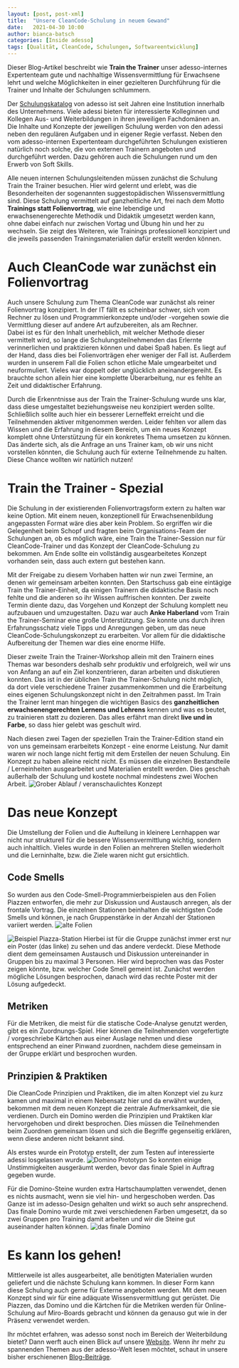 ```yaml
---
layout: [post, post-xml]              
title:  "Unsere CleanCode-Schulung in neuem Gewand"        
date:   2021-04-30 10:00                    
author: bianca-batsch                   
categories: [Inside adesso]             
tags: [Qualität, CleanCode, Schulungen, Softwareentwicklung]
---
```


Dieser Blog-Artikel beschreibt wie **Train the Trainer** unser adesso-internes Expertenteam gute und nachhaltige Wissensvermittlung für Erwachsene lehrt und welche Möglichkeiten in einer gezielteren Durchführung für die Trainer und Inhalte der Schulungen schlummern.

Der [Schulungskatalog](https://www.adesso.de/adesso/adesso-de/jobs-karriere/entwickeln/weiterbilden/schulungskatalog.pdf) von adesso ist seit Jahren eine Institution innerhalb des Unternehmens. 
Viele adessi bieten für interessierte Kolleginnen und Kollegen Aus- und Weiterbildungen in ihren jeweiligen Fachdomänen an. 
Die Inhalte und Konzepte der jeweiligen Schulung werden von den adessi neben den regulären Aufgaben und in eigener Regie verfasst. 
Neben den vom adesso-internen Expertenteam durchgeführten Schulungen existieren natürlich noch solche, die von externen Trainern angeboten und durchgeführt werden. 
Dazu gehören auch die Schulungen rund um den Erwerb von Soft Skills.

Alle neuen internen Schulungsleitenden müssen zunächst die Schulung Train the Trainer besuchen.
Hier wird gelernt und erlebt, was die Besonderheiten der sogenannten suggestopädischen Wissensvermittlung sind. 
Diese Schulung vermittelt auf ganzheitliche Art, frei nach dem Motto **Trainings statt Folienvortrag**, wie eine lebendige und erwachsenengerechte Methodik und Didaktik umgesetzt werden kann, ohne dabei einfach nur zwischen Vortag und Übung hin und her zu wechseln.
Sie zeigt des Weiteren, wie Trainings professionell konzipiert und die jeweils passenden Trainingsmaterialien dafür erstellt werden können.

# Auch CleanCode war zunächst ein Folienvortrag 
Auch unsere Schulung zum Thema CleanCode war zunächst als reiner Folienvortrag konzipiert. 
In der IT fällt es scheinbar schwer, sich vom Rechner zu lösen und Programmierkonzepte und/oder -vorgehen sowie die Vermittlung dieser auf andere Art aufzubereiten, als am Rechner.  
Dabei ist es für den Inhalt unerheblich, mit welcher Methode dieser vermittelt wird, so lange die Schulungsteilnehmenden das Erlernte verinnerlichen und praktizieren können und dabei Spaß haben. 
Es liegt auf der Hand, dass dies bei Folienvorträgen eher weniger der Fall ist. 
Außerdem wurden in unserem Fall die Folien schon etliche Male umgearbeitet und neuformuliert. 
Vieles war doppelt oder unglücklich aneinandergereiht. 
Es brauchte schon allein hier eine komplette Überarbeitung, nur es fehlte an Zeit und didaktischer Erfahrung.

Durch die Erkenntnisse aus der Train the Trainer-Schulung wurde uns klar, dass diese umgestaltet beziehungsweise neu konzipiert werden sollte. 
Schließlich sollte auch hier ein besserer Lerneffekt erreicht und die Teilnehmenden aktiver mitgenommen werden. 
Leider fehlten vor allem das Wissen und die Erfahrung in diesem Bereich, um ein neues Konzept komplett ohne Unterstützung für ein konkretes Thema umsetzen zu können. 
Das änderte sich, als die Anfrage an uns Trainer kam, ob wir uns nicht vorstellen könnten, die Schulung auch für externe Teilnehmende zu halten. 
Diese Chance wollten wir natürlich nutzen!

# Train the Trainer - Spezial
Die Schulung in der existierenden Folienvortragsform extern zu halten war keine Option. 
Mit einem neuen, konzeptionell für Erwachsenenbildung angepassten Format wäre dies aber kein Problem. 
So ergriffen wir die Gelegenheit beim Schopf und fragten beim Organisations-Team der Schulungen an, ob es möglich wäre, eine Train the Trainer-Session nur für CleanCode-Trainer und das Konzept der CleanCode-Schulung zu bekommen. 
Am Ende sollte ein vollständig ausgearbeitetes Konzept vorhanden sein, dass auch extern gut bestehen kann.

Mit der Freigabe zu diesem Vorhaben hatten wir nun zwei Termine, an denen wir gemeinsam arbeiten konnten. 
Den Startschuss gab eine eintägige Train the Trainer-Einheit, da einigen Trainern die didaktische Basis noch fehlte und die anderen so ihr Wissen auffrischen konnten.
Der zweite Termin diente dazu, das Vorgehen und Konzept der Schulung komplett neu aufzubauen und umzugestalten. 
Dazu war auch **Anke Haberland** vom Train the Trainer-Seminar eine große Unterstützung. 
Sie konnte uns durch ihren Erfahrungsschatz viele Tipps und Anregungen geben, um das neue CleanCode-Schulungskonzept zu erarbeiten. 
Vor allem für die didaktische Aufbereitung der Themen war dies eine enorme Hilfe.

Dieser zweite Train the Trainer-Workshop allein mit den Trainern eines Themas war besonders deshalb sehr produktiv und erfolgreich, weil wir uns von Anfang an auf ein Ziel konzentrieren, daran arbeiten und diskutieren konnten. 
Das ist in der üblichen Train the Trainer-Schulung nicht möglich, da dort viele verschiedene Trainer zusammenkommen und die Erarbeitung eines eigenen Schulungskonzept nicht in den Zeitrahmen passt.
Im Train the Trainer lernt man hingegen die wichtigen Basics des **ganzheitlichen erwachsenengerechten Lernens und Lehrens** kennen und was es beutet, zu trainieren statt zu dozieren.
Das alles erfährt man direkt **live und in Farbe**, so dass hier gelebt was geschult wird.   

Nach diesen zwei Tagen der speziellen Train the Trainer-Edition stand ein von uns gemeinsam erarbeitets Konzept - eine enorme Leistung. 
Nur damit waren wir noch lange nicht fertig mit dem Erstellen der neuen Schulung. 
Ein Konzept zu haben alleine reicht nicht. 
Es müssen die einzelnen Bestandteile / Lerneinheiten ausgearbeitet und Materialien erstellt werden. 
Dies geschah außerhalb der Schulung und kostete nochmal mindestens zwei Wochen Arbeit.
![Grober Ablauf / veranschaulichtes Konzept](/assets/images/cleancodeschulung/konzept-pinwand.png)

# Das neue Konzept
Die Umstellung der Folien und die Aufteilung in kleinere Lernhappen war nicht nur strukturell für die bessere Wissensvermittlung wichtig, sondern auch inhaltlich. 
Vieles wurde in den Folien an mehreren Stellen wiederholt und die Lerninhalte, bzw. die Ziele waren nicht gut ersichtlich. 
## Code Smells
So wurden aus den Code-Smell-Programmierbeispielen aus den Folien Piazzen entworfen, die mehr zur Diskussion und Austausch anregen, als der frontale Vortrag.
Die einzelnen Stationen beinhalten die wichtigsten Code Smells und können, je nach Gruppenstärke in der Anzahl der Stationen variiert werden.
![alte Folien](/assets/images/cleancodeschulung/bezeichner_zusammen.png)

![Beispiel Piazza-Station](/assets/images/cleancodeschulung/codesmells_zu_lange_klassen_methoden.jpg)
Hierbei ist für die Gruppe zunächst immer erst nur ein Poster (das linke) zu sehen und das andere verdeckt.
Diese Methode dient dem gemeinsamen Austausch und Diskussion untereinander in Gruppen bis zu maximal 3 Personen.
Hier wird beprochen was das Poster zeigen könnte, bzw. welcher Code Smell gemeint ist.
Zunächst werden mögliche Lösungen besprochen, danach wird das rechte Poster mit der Lösung aufgedeckt.

## Metriken
Für die Metriken, die meist für die statische Code-Analyse genutzt werden, gibt es ein Zuordnungs-Spiel.
Hier können die Teilnehmenden vorgefertigte / vorgeschriebe Kärtchen aus einer Auslage nehmen und diese entsprechend an einer Pinwand zuordnen, nachdem diese gemeinsam in der Gruppe erklärt und besprochen wurden.

## Prinzipien & Praktiken
Die CleanCode Prinzipien und Praktiken, die im alten Konzept viel zu kurz kamen und maximal in einem Nebensatz hier und da erwähnt wurden, bekommen mit dem neuen Konzept die zentrale Aufmerksamkeit, die sie verdienen.
Durch ein Domino werden die Prinzipien und Praktiken klar hervorgehoben und direkt besprochen.
Dies müssen die Teilnehmenden beim Zuordnen gemeinsam lösen und sich die Begriffe gegenseitig erklären, wenn diese anderen nicht bekannt sind.

Als erstes wurde ein Prototyp erstellt, der zum Testen auf interessierte adessi losgelassen wurde.
![Domino Prototypn](/assets/images/cleancodeschulung/domino_prototyp.jpg)
So konnten einige Unstimmigkeiten ausgeräumt werden, bevor das finale Spiel in Auftrag gegeben wurde.

Für die Domino-Steine wurden extra Hartschaumplatten verwendet, denen es nichts ausmacht, wenn sie viel hin- und hergeschoben werden. 
Das Ganze ist im adesso-Design gehalten und wirkt so auch sehr ansprechend.
Das finale Domino wurde mit zwei verschiedenen Farben umgesetzt, da so zwei Gruppen pro Training damit arbeiten und wir die Steine gut auseinander halten können.
![das finale Domino](/assets/images/cleancodeschulung/domino_final.jpg)

# Es kann los gehen!
Mittlerweile ist alles ausgearbeitet, alle benötigten Materialien wurden geliefert und die nächste Schulung kann kommen. 
In dieser Form kann diese Schulung auch gerne für Externe angeboten werden.
Mit dem neuen Konzept sind wir für eine adäquate Wissensvermittlung gut gerüstet.
Die Piazzen, das Domino und die Kärtchen für die Metriken werden für Online-Schulung auf Miro-Boards gebracht und können da genauso gut wie in der Präsenz verwendet werden.

Ihr möchtet erfahren, was adesso sonst noch im Bereich der Weiterbildung bietet? 
Dann werft auch einen Blick auf unsere [Website](https://www.adesso.de/de/jobs-karriere/entwicklung/index.jsp). 
Wenn ihr mehr zu spannenden Themen aus der adesso-Welt lesen möchtet, schaut in unsere bisher erschienenen [Blog-Beiträge](https://www.adesso.de/de/news/blog/index.jsp).
